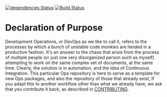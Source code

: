 [![dependencies Status](https://david-dm.org/MySolace/Operations/dev-status.svg)](https://david-dm.org/MySolace/Operations#info=devDependencies)
[![Build Status](https://travis-ci.org/MySolace/Operations.svg?branch=master)](https://travis-ci.org/MySolace/Operations)

# Declaration of Purpose

Development Operations, or DevOps as we like to call it, refers to the processes by which a bunch
of unstable code monkies are herded in a productive fashion. It's an answer to the chaos that
arisis from the process of multiple people (or just one very disorganized person such as myself)
attempting to work on the same complex set of documents, at the same time. Clearly, the solution
is in automation, and the idea of Continuous Integration. This particular Ops repository is here
to serve as a template for new Ops packages, and also the repository of those that already exist,
If you adapt this to another workflow other than what we already have, we ask that you 
contribute it back, as described in [CONTRIBUTING](CONTRIBUTING.markdown).
